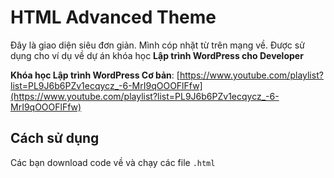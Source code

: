 # HTML Advanced Theme

Đây là giao diện siêu đơn giản. Mình cóp nhặt từ trên mạng về. Được sử dụng cho ví dụ về dự án khóa học **Lập trình WordPress cho Developer**

**Khóa học Lập trình WordPress Cơ bản**: [https://www.youtube.com/playlist?list=PL9J6b6PZv1ecqycz_-6-MrI9qOOOFlFfw](https://www.youtube.com/playlist?list=PL9J6b6PZv1ecqycz_-6-MrI9qOOOFlFfw)

## Cách sử dụng
Các bạn download code về và chạy các file `.html`
